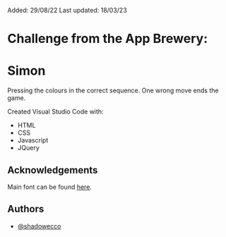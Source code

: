 Added: 29/08/22
Last updated: 18/03/23

# Challenge from the App Brewery:

# Simon

Pressing the colours in the correct sequence. One wrong move ends the game.

Created Visual Studio Code with:

- HTML
- CSS
- Javascript
- JQuery


## Acknowledgements

Main font can be found [here](https://fonts.google.com/specimen/Press+Start+2P).


## Authors

- [@shadowecco](https://www.github.com/shadowecco)
